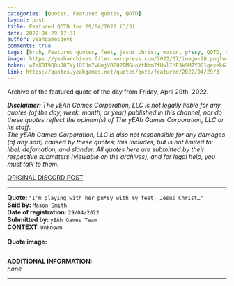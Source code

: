 ```yaml
---
categories: [Quotes, Featured quotes, QOTD]
layout: post
title: Featured QOTD for 29/04/2022 (3/3)
date: 2022-04-29 17:31
author: yeahgamesdevs
comments: true
tags: [bruh, Featured quotes, feet, jesus christ, mason, p*ssy, QOTD, Quotes]
image: https://yeaharchives.files.wordpress.com/2022/07/image-28.png?w=508
token: w7mXBT9Q8uJ8TYy1DI3m7wHmjVBEO2BMGuoYtRbm7fHwlIMF3k9M7YO01qexekG7TEUzKfbAWgDgF7Hy44wqcS51BboEICA7GZlBHQwT6ngsRVnHPJ9CChU63GlNKJ1C917ApKnpZYfk
link: https://quotes.yeahgames.net/quotes/qotd/featured/2022/04/29/3
---
```

<!-- wp:paragraph -->
<p>Archive of the featured quote of the day from Friday, April 29th, 2022. </p>
<!-- /wp:paragraph -->

<!-- wp:paragraph -->
<p><em><strong>Disclaimer</strong>: The yEAh Games Corporation, LLC is not legally liable for any quotes (of the day, week, month, or year) published in this channel; nor do these quotes reflect the opinion(s) of The yEAh Games Corporation, LLC or its staff</em>.<br><em>The yEAh Games Corporation, LLC is also not responsible for any damages (of any sort) caused by these quotes; this includes, but is not limited to: libel, defamation, and slander. All quotes here are submitted by their respective submitters (viewable on the archives), and for legal help, you must talk to them.</em><br><a href="https://cdn.discordapp.com/attachments/958100064079839303/964566123628609628/unknown.png"></a></p>
<!-- /wp:paragraph -->

<!-- wp:buttons {"layout":{"type":"flex","justifyContent":"left"}} -->
<div class="wp-block-buttons"><!-- wp:button {"textColor":"vivid-cyan-blue","align":"center","style":{"border":{"radius":"18px"}},"className":"is-style-fill"} -->
<div class="wp-block-button aligncenter is-style-fill"><a class="wp-block-button__link has-vivid-cyan-blue-color has-text-color wp-element-button" href="https://discord.com/channels/887052880782176266/958100064079839303/969697717074927737" style="border-radius:18px;">ORIGINAL DISCORD POST</a></div>
<!-- /wp:button --></div>
<!-- /wp:buttons -->

<!-- wp:separator {"align":"center","className":"is-style-wide"} -->
<hr class="wp-block-separator aligncenter has-alpha-channel-opacity is-style-wide" />
<!-- /wp:separator -->

<!-- wp:paragraph -->
<p><strong>Quote: </strong><code>"I'm playing with her pu*sy with my feet; Jesus Christ…"</code><br><strong>Said by: </strong><code>Mason Smith</code><br><strong>Date of registration: </strong><code>29/04/2022</code> <br><strong>Submitted by: </strong><code>yEAh Games Team</code><br><strong>CONTEXT: </strong><code>Unknown<br></code><br><strong>Quote image:</strong></p>
<!-- /wp:paragraph -->

<!-- wp:image {"id":794,"sizeSlug":"large","linkDestination":"none"} -->
<figure class="wp-block-image size-large"><img src="https://yeaharchives.files.wordpress.com/2022/07/image-28.png?w=508" alt="" class="wp-image-794" /></figure>
<!-- /wp:image -->

<!-- wp:paragraph -->
<p><strong>ADDITIONAL INFORMATION:</strong><br><em>none</em></p>
<!-- /wp:paragraph -->

<!-- wp:separator {"className":"is-style-wide"} -->
<hr class="wp-block-separator has-alpha-channel-opacity is-style-wide" />
<!-- /wp:separator -->
